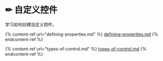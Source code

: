 # ✏ 自定义控件

学习如何创建自定义控件，

{% content-ref url="defining-properties.md" %} [defining-properties.md](./defining-properties.md) {% endcontent-ref %}

{% content-ref url="types-of-control.md" %} [types-of-control.md](./types-of-control.md) {% endcontent-ref %}
